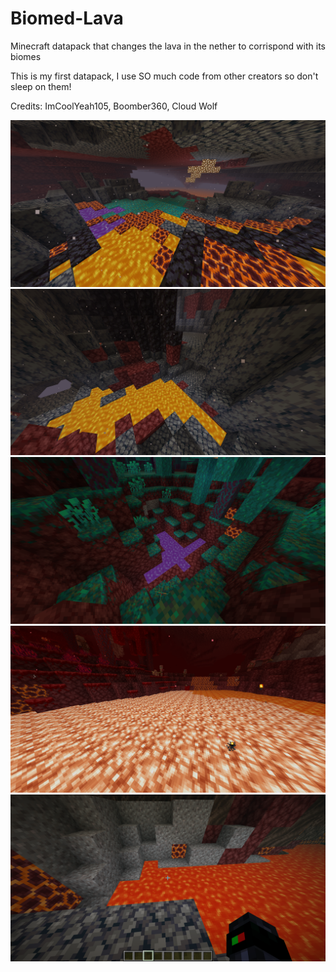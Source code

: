 # Biomed-Lava
Minecraft datapack that changes the lava in the nether to corrispond with its biomes


This is my first datapack, I use SO much code from other creators so don't sleep on them!

Credits:
        ImCoolYeah105,
        Boomber360,
        Cloud Wolf
        
![alt tag](https://github.com/spicykai/Biomed-Lava/blob/master/2020-05-25_14.30.31.png "Description goes here")  
![alt tag](https://github.com/spicykai/Biomed-Lava/blob/master/2020-05-25_14.28.56.png "Description goes here")  
![alt tag](https://github.com/spicykai/Biomed-Lava/blob/master/2020-05-25_14.27.37.png "Description goes here")       
![alt tag](https://github.com/spicykai/Biomed-Lava/blob/master/2020-05-25_14.25.38.png "Description goes here")        
![alt tag](https://github.com/spicykai/Biomed-Lava/blob/master/2020-05-25_14.21.10.png "Description goes here")
